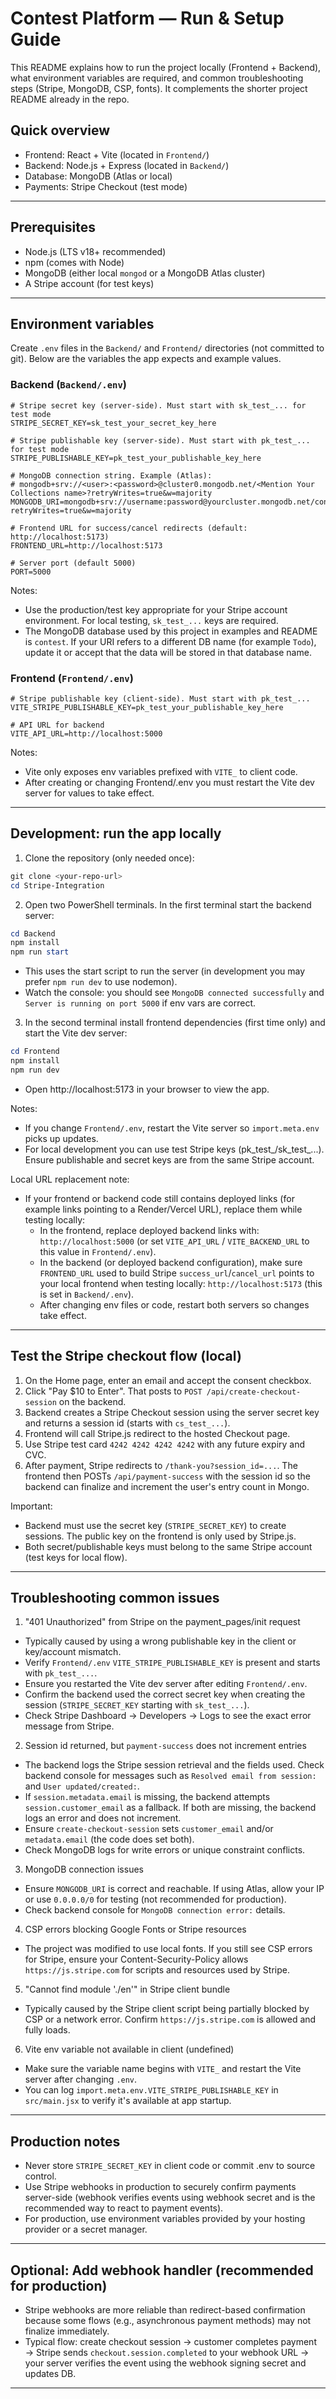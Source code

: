 # Contest Platform — Run & Setup Guide

This README explains how to run the project locally (Frontend + Backend), what environment variables are required, and common troubleshooting steps (Stripe, MongoDB, CSP, fonts). It complements the shorter project README already in the repo.

## Quick overview
- Frontend: React + Vite (located in `Frontend/`)
- Backend: Node.js + Express (located in `Backend/`)
- Database: MongoDB (Atlas or local)
- Payments: Stripe Checkout (test mode)

---

## Prerequisites
- Node.js (LTS v18+ recommended)
- npm (comes with Node)
- MongoDB (either local `mongod` or a MongoDB Atlas cluster)
- A Stripe account (for test keys)

---

## Environment variables
Create `.env` files in the `Backend/` and `Frontend/` directories (not committed to git). Below are the variables the app expects and example values.

### Backend (`Backend/.env`)

```
# Stripe secret key (server-side). Must start with sk_test_... for test mode
STRIPE_SECRET_KEY=sk_test_your_secret_key_here

# Stripe publishable key (server-side). Must start with pk_test_... for test mode
STRIPE_PUBLISHABLE_KEY=pk_test_your_publishable_key_here

# MongoDB connection string. Example (Atlas):
# mongodb+srv://<user>:<password>@cluster0.mongodb.net/<Mention Your Collections name>?retryWrites=true&w=majority
MONGODB_URI=mongodb+srv://username:password@yourcluster.mongodb.net/contest?retryWrites=true&w=majority

# Frontend URL for success/cancel redirects (default: http://localhost:5173)
FRONTEND_URL=http://localhost:5173

# Server port (default 5000)
PORT=5000
```

Notes:
- Use the production/test key appropriate for your Stripe account environment. For local testing, `sk_test_...` keys are required.
- The MongoDB database used by this project in examples and README is `contest`. If your URI refers to a different DB name (for example `Todo`), update it or accept that the data will be stored in that database name.

### Frontend (`Frontend/.env`)

```
# Stripe publishable key (client-side). Must start with pk_test_...
VITE_STRIPE_PUBLISHABLE_KEY=pk_test_your_publishable_key_here

# API URL for backend
VITE_API_URL=http://localhost:5000
```

Notes:
- Vite only exposes env variables prefixed with `VITE_` to client code.
- After creating or changing Frontend/.env you must restart the Vite dev server for values to take effect.

---



## Development: run the app locally

1) Clone the repository (only needed once):

```powershell
git clone <your-repo-url> 
cd Stripe-Integration
```

2) Open two PowerShell terminals. In the first terminal start the backend server:

```powershell
cd Backend
npm install
npm run start
```

- This uses the start script to run the server (in development you may prefer `npm run dev` to use nodemon).
- Watch the console: you should see `MongoDB connected successfully` and `Server is running on port 5000` if env vars are correct.

3) In the second terminal install frontend dependencies (first time only) and start the Vite dev server:

```powershell
cd Frontend
npm install
npm run dev
```

- Open http://localhost:5173 in your browser to view the app.

Notes:
- If you change `Frontend/.env`, restart the Vite server so `import.meta.env` picks up updates.
- For local development you can use test Stripe keys (pk_test_/sk_test_...). Ensure publishable and secret keys are from the same Stripe account.

Local URL replacement note:
- If your frontend or backend code still contains deployed links (for example links pointing to a Render/Vercel URL), replace them while testing locally:
	- In the frontend, replace deployed backend links with: `http://localhost:5000` (or set `VITE_API_URL` / `VITE_BACKEND_URL` to this value in `Frontend/.env`).
	- In the backend (or deployed backend configuration), make sure `FRONTEND_URL` used to build Stripe `success_url`/`cancel_url` points to your local frontend when testing locally: `http://localhost:5173` (this is set in `Backend/.env`).
	- After changing env files or code, restart both servers so changes take effect.

---

## Test the Stripe checkout flow (local)
1. On the Home page, enter an email and accept the consent checkbox.
2. Click "Pay $10 to Enter". That posts to `POST /api/create-checkout-session` on the backend.
3. Backend creates a Stripe Checkout session using the server secret key and returns a session id (starts with `cs_test_...`).
4. Frontend will call Stripe.js redirect to the hosted Checkout page.
5. Use Stripe test card `4242 4242 4242 4242` with any future expiry and CVC.
6. After payment, Stripe redirects to `/thank-you?session_id=...`. The frontend then POSTs `/api/payment-success` with the session id so the backend can finalize and increment the user's entry count in Mongo.

Important:
- Backend must use the secret key (`STRIPE_SECRET_KEY`) to create sessions. The public key on the frontend is only used by Stripe.js.
- Both secret/publishable keys must belong to the same Stripe account (test keys for local flow).

---

## Troubleshooting common issues

1) "401 Unauthorized" from Stripe on the payment_pages/init request
- Typically caused by using a wrong publishable key in the client or key/account mismatch.
- Verify `Frontend/.env` `VITE_STRIPE_PUBLISHABLE_KEY` is present and starts with `pk_test_...`.
- Ensure you restarted the Vite dev server after editing `Frontend/.env`.
- Confirm the backend used the correct secret key when creating the session (`STRIPE_SECRET_KEY` starting with `sk_test_...`).
- Check Stripe Dashboard → Developers → Logs to see the exact error message from Stripe.

2) Session id returned, but `payment-success` does not increment entries
- The backend logs the Stripe session retrieval and the fields used. Check backend console for messages such as `Resolved email from session:` and `User updated/created:`.
- If `session.metadata.email` is missing, the backend attempts `session.customer_email` as a fallback. If both are missing, the backend logs an error and does not increment.
- Ensure `create-checkout-session` sets `customer_email` and/or `metadata.email` (the code does set both).
- Check MongoDB logs for write errors or unique constraint conflicts.

3) MongoDB connection issues
- Ensure `MONGODB_URI` is correct and reachable. If using Atlas, allow your IP or use `0.0.0.0/0` for testing (not recommended for production).
- Check backend console for `MongoDB connection error:` details.

4) CSP errors blocking Google Fonts or Stripe resources
- The project was modified to use local fonts. If you still see CSP errors for Stripe, ensure your Content-Security-Policy allows `https://js.stripe.com` for scripts and resources used by Stripe.

5) "Cannot find module './en'" in Stripe client bundle
- Typically caused by the Stripe client script being partially blocked by CSP or a network error. Confirm `https://js.stripe.com` is allowed and fully loads.

6) Vite env variable not available in client (undefined)
- Make sure the variable name begins with `VITE_` and restart the Vite server after changing `.env`.
- You can log `import.meta.env.VITE_STRIPE_PUBLISHABLE_KEY` in `src/main.jsx` to verify it's available at app startup.

---

## Production notes
- Never store `STRIPE_SECRET_KEY` in client code or commit .env to source control.
- Use Stripe webhooks in production to securely confirm payments server-side (webhook verifies events using webhook secret and is the recommended way to react to payment events).
- For production, use environment variables provided by your hosting provider or a secret manager.

---

## Optional: Add webhook handler (recommended for production)
- Stripe webhooks are more reliable than redirect-based confirmation because some flows (e.g., asynchronous payment methods) may not finalize immediately.
- Typical flow: create checkout session → customer completes payment → Stripe sends `checkout.session.completed` to your webhook URL → your server verifies the event using the webhook signing secret and updates DB.

---
